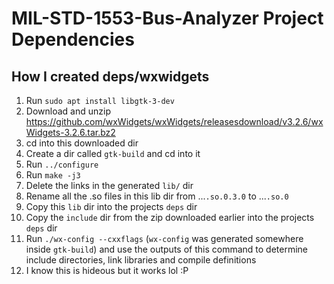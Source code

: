 # MIL-STD-1553-Bus-Analyzer Project Dependencies

## How I created deps/wxwidgets

1. Run `sudo apt install libgtk-3-dev`
1. Download and unzip https://github.com/wxWidgets/wxWidgets/releasesdownload/v3.2.6/wxWidgets-3.2.6.tar.bz2
1. cd into this downloaded dir
1. Create a dir called `gtk-build` and cd into it
1. Run `../configure`
1. Run `make -j3`
1. Delete the links in the generated `lib/` dir
1. Rename all the .so files in this lib dir from ...`.so.0.3.0` to ...`.so.0`
1. Copy this `lib` dir into the projects `deps` dir
1. Copy the `include` dir from the zip downloaded earlier into the projects `deps` dir
1. Run `./wx-config --cxxflags` (`wx-config` was generated somewhere inside `gtk-build`) and use the outputs of this command to determine include directories, link libraries and compile definitions
1. I know this is hideous but it works lol :P